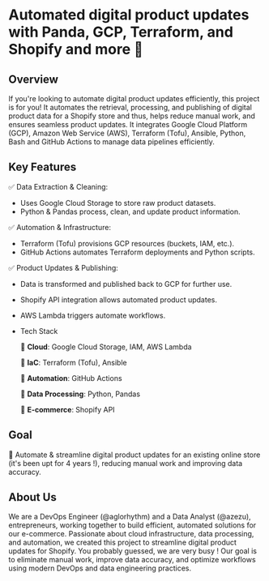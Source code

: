 # Automated digital product updates with Panda, GCP, Terraform, and Shopify and more 🚀

## Overview

If you're looking to automate digital product updates efficiently, this project is for you!
It automates the retrieval, processing, and publishing of digital product data for a Shopify store and thus, 
helps reduce manual work, and ensures seamless product updates. It integrates Google Cloud Platform (GCP), Amazon 
Web Service (AWS), Terraform (Tofu), Ansible, Python, Bash and GitHub Actions to manage data pipelines efficiently.

## Key Features

✅ Data Extraction & Cleaning:
- Uses Google Cloud Storage to store raw product datasets.
- Python & Pandas process, clean, and update product information.

✅ Automation & Infrastructure:

- Terraform (Tofu) provisions GCP resources (buckets, IAM, etc.).
- GitHub Actions automates Terraform deployments and Python scripts.

✅ Product Updates & Publishing:

- Data is transformed and published back to GCP for further use.
- Shopify API integration allows automated product updates.
- AWS Lambda triggers automate workflows.

- Tech Stack
  
    🔹 **Cloud**: Google Cloud Storage, IAM, AWS Lambda
  
    🔹 **IaC**: Terraform (Tofu), Ansible 

    🔹 **Automation**: GitHub Actions 

    🔹 **Data Processing**: Python, Pandas

    🔹 **E-commerce**: Shopify API

## Goal
🚀 Automate & streamline digital product updates for an existing online store (it's been upt for 4 years !), reducing 
manual work and improving data accuracy.

## About Us
We are a DevOps Engineer (@aglorhythm) and a Data Analyst (@azezu), entrepreneurs, working together to build efficient, automated solutions for 
our e-commerce. Passionate about cloud infrastructure, data processing, and automation, we created this project to 
streamline digital product updates for Shopify. You probably guessed, we are very busy ! Our goal is to eliminate 
manual work, improve data accuracy, and optimize workflows using modern DevOps and data engineering practices.